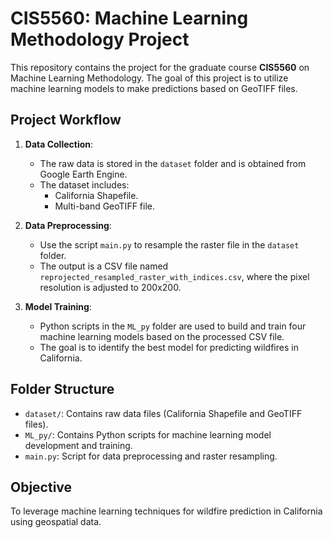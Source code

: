 # CIS5560: Machine Learning Methodology Project

This repository contains the project for the graduate course **CIS5560** on Machine Learning Methodology. The goal of this project is to utilize machine learning models to make predictions based on GeoTIFF files.

## Project Workflow

1. **Data Collection**:
    - The raw data is stored in the `dataset` folder and is obtained from Google Earth Engine.
    - The dataset includes:
      - California Shapefile.
      - Multi-band GeoTIFF file.

2. **Data Preprocessing**:
    - Use the script `main.py` to resample the raster file in the `dataset` folder.
    - The output is a CSV file named `reprojected_resampled_raster_with_indices.csv`, where the pixel resolution is adjusted to 200x200.

3. **Model Training**:
    - Python scripts in the `ML_py` folder are used to build and train four machine learning models based on the processed CSV file.
    - The goal is to identify the best model for predicting wildfires in California.

## Folder Structure
- `dataset/`: Contains raw data files (California Shapefile and GeoTIFF files).
- `ML_py/`: Contains Python scripts for machine learning model development and training.
- `main.py`: Script for data preprocessing and raster resampling.

## Objective
To leverage machine learning techniques for wildfire prediction in California using geospatial data.
